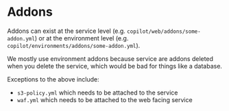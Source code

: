 # Addons

Addons can exist at the service level (e.g. `copilot/web/addons/some-addon.yml`) or at the environment level (e.g. `copilot/environments/addons/some-addon.yml`).

We mostly use environment addons because service are addons deleted when you delete the service, which would be bad for things like a database.

Exceptions to the above include:

* `s3-policy.yml` which needs to be attached to the service
* `waf.yml` which needs to be attached to the web facing service
